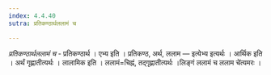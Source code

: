 ```yaml
---
index: 4.4.40
sutra: प्रतिकण्ठार्थललामं च

---
```

_प्रतिकण्ठार्थललामं च_ - प्रतिकण्ठार्थ । एभ्य इति । प्रतिकण्ठ, अर्थ, ललाम — इत्येभ्य इत्यर्थः । आर्थिक इति । अर्थं गृह्णातीत्यर्थः । लालामिक इति । ललामं=चिह्नं, तद्गृह्णातीत्यर्थः ।लिङ्गं ललामं च ललाम चे॑त्यमरः ।